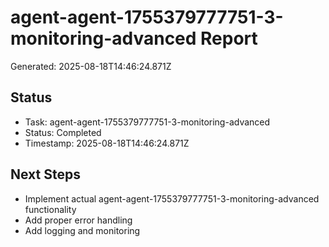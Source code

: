 # agent-agent-1755379777751-3-monitoring-advanced Report

Generated: 2025-08-18T14:46:24.871Z

## Status
- Task: agent-agent-1755379777751-3-monitoring-advanced
- Status: Completed
- Timestamp: 2025-08-18T14:46:24.871Z

## Next Steps
- Implement actual agent-agent-1755379777751-3-monitoring-advanced functionality
- Add proper error handling
- Add logging and monitoring
